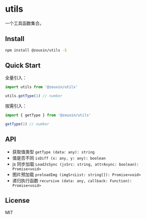 # utils

一个工具函数集合。

## Install

```bash
npm install @zouxin/utils -S
```

## Quick Start

全量引入：

```javascript
import utils from '@zouxin/utils'

utils.getType(1) // number
```

按需引入：

```javascript
import { getType } from '@zouxin/utils'

getType(1) // number
```

## API

* 获取值类型 `getType (data: any): string`
* 值是否不同 `isDiff (x: any, y: any): boolean`
* js 同步加载 `LoadJsSync (jsSrc: string, attrAsync: boolean): Promise<void>`
* 图片预加载 `preloadImg (imgSrcList: string[]): Promise<void>`
* 递归执行函数 `recursive (data: any, callback: Function): Promise<void>`


## License

MIT
